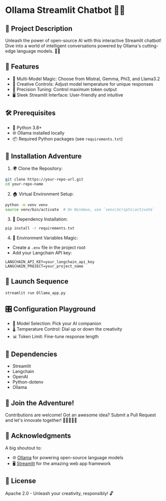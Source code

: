 # Ollama Streamlit Chatbot 🤖💬

## 🚀 Project Description
Unleash the power of open-source AI with this interactive Streamlit chatbot! Dive into a world of intelligent conversations powered by Ollama's cutting-edge language models. 🧠✨

## 🌟 Features
- 🔀 Multi-Model Magic: Choose from Mistral, Gemma, Phi3, and Llama3.2
- 🎨 Creative Controls: Adjust model temperature for unique responses
- 📏 Precision Tuning: Control maximum token output
- 🖥️ Sleek Streamlit Interface: User-friendly and intuitive

## 🛠️ Prerequisites
- 🐍 Python 3.8+
- 🌐 Ollama installed locally
- 📦 Required Python packages (see `requirements.txt`)

## 🚧 Installation Adventure

1. 🌍 Clone the Repository:
```bash
git clone https://your-repo-url.git
cd your-repo-name
```

2. 🏠 Virtual Environment Setup:
```bash
python -m venv venv
source venv/bin/activate  # On Windows, use `venv\Scripts\activate`
```

3. 🔌 Dependency Installation:
```bash
pip install -r requirements.txt
```

4. 🔐 Environment Variables Magic:
- Create a `.env` file in the project root
- Add your Langchain API key:
```
LANGCHAIN_API_KEY=your_langchain_api_key
LANGCHAIN_PROJECT=your_project_name
```

## 🚀 Launch Sequence
```bash
streamlit run Ollama_app.py
```

## 🎛️ Configuration Playground
- 🤖 Model Selection: Pick your AI companion
- 🌡️ Temperature Control: Dial up or down the creativity
- 📊 Token Limit: Fine-tune response length

## 🧩 Dependencies
- Streamlit
- Langchain
- OpenAI
- Python-dotenv
- Ollama

## 🤝 Join the Adventure!
Contributions are welcome! Got an awesome idea? Submit a Pull Request and let's innovate together! 🚀👨‍💻👩‍💻

## 🙌 Acknowledgments
A big shoutout to:
- 🌐 [Ollama](https://github.com/ollama/ollama) for powering open-source language models
- 🖥️ [Streamlit](https://github.com/streamlit/streamlit) for the amazing web app framework

## 📜 License
Apache 2.0 - Unleash your creativity, responsibly! 🔓

